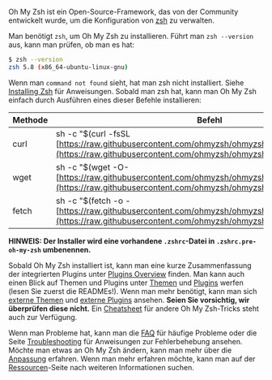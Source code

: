 
Oh My Zsh ist ein Open-Source-Framework, das von der Community entwickelt wurde, um die Konfiguration von [zsh](https://www.zsh.org/) zu verwalten.

Man benötigt `zsh`, um Oh My Zsh zu installieren. Führt man `zsh --version` aus, kann man prüfen, ob man es hat:

```bash
$ zsh --version
zsh 5.8 (x86_64-ubuntu-linux-gnu)
```

Wenn man `command not found` sieht, hat man zsh nicht installiert. Siehe [Installing Zsh](https://github.com/ohmyzsh/ohmyzsh/wiki/Installing-ZSH) für Anweisungen. Sobald man zsh hat, kann man Oh My Zsh einfach durch Ausführen eines dieser Befehle installieren:

|Methode|Befehl|
|---|---|
|curl|sh -c "$(curl -fsSL [https://raw.githubusercontent.com/ohmyzsh/ohmyzsh/master/tools/install.sh](https://raw.githubusercontent.com/ohmyzsh/ohmyzsh/master/tools/install.sh))"|
|wget|sh -c "$(wget -O- [https://raw.githubusercontent.com/ohmyzsh/ohmyzsh/master/tools/install.sh](https://raw.githubusercontent.com/ohmyzsh/ohmyzsh/master/tools/install.sh))"|
|fetch|sh -c "$(fetch -o - [https://raw.githubusercontent.com/ohmyzsh/ohmyzsh/master/tools/install.sh](https://raw.githubusercontent.com/ohmyzsh/ohmyzsh/master/tools/install.sh))"|

**HINWEIS: Der Installer wird eine vorhandene `.zshrc`-Datei in `.zshrc.pre-oh-my-zsh` umbenennen.**

Sobald Oh My Zsh installiert ist, kann man eine kurze Zusammenfassung der integrierten Plugins unter [Plugins Overview](https://github.com/ohmyzsh/ohmyzsh/wiki/Plugins-Overview) finden. Man kann auch einen Blick auf Themen und Plugins unter [Themen](https://github.com/ohmyzsh/ohmyzsh/wiki/Themes) und [Plugins](https://github.com/ohmyzsh/ohmyzsh/wiki/Plugins) werfen (lesen Sie zuerst die READMEs!). Wenn man mehr benötigt, kann man sich [externe Themen](https://github.com/ohmyzsh/ohmyzsh/wiki/External-themes) und [externe Plugins](https://github.com/ohmyzsh/ohmyzsh/wiki/External-plugins) ansehen. **Seien Sie vorsichtig, wir überprüfen diese nicht.** Ein [Cheatsheet](https://github.com/ohmyzsh/ohmyzsh/wiki/Cheatsheet) für andere Oh My Zsh-Tricks steht auch zur Verfügung.

Wenn man Probleme hat, kann man die [FAQ](https://github.com/ohmyzsh/ohmyzsh/wiki/FAQ) für häufige Probleme oder die Seite [Troubleshooting](https://github.com/ohmyzsh/ohmyzsh/wiki/Troubleshooting) für Anweisungen zur Fehlerbehebung ansehen. Möchte man etwas an Oh My Zsh ändern, kann man mehr über die [Anpassung](https://github.com/ohmyzsh/ohmyzsh/wiki/Customization) erfahren. Wenn man mehr erfahren möchte, kann man auf der [Ressourcen](https://github.com/ohmyzsh/ohmyzsh/wiki/Resources)-Seite nach weiteren Informationen suchen.